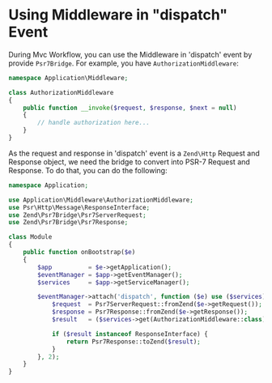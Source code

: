 # Using Middleware in "dispatch" Event

During Mvc Workflow, you can use the Middleware in 'dispatch' event by provide `Psr7Bridge`. For example, you have `AuthorizationMiddleware`:

```php
namespace Application\Middleware;

class AuthorizationMiddleware
{
    public function __invoke($request, $response, $next = null)
    {
        // handle authorization here...
    }
}
```

As the request and response in 'dispatch' event is a `Zend\Http` Request and Response object, we need the bridge to convert into PSR-7 Request and Response. To do that, you can do the following:

```php
namespace Application;

use Application\Middleware\AuthorizationMiddleware;
use Psr\Http\Message\ResponseInterface;
use Zend\Psr7Bridge\Psr7ServerRequest;
use Zend\Psr7Bridge\Psr7Response;

class Module
{
    public function onBootstrap($e)
    {
        $app          = $e->getApplication();
        $eventManager = $app->getEventManager();
        $services     = $app->getServiceManager();

        $eventManager->attach('dispatch', function ($e) use ($services) {
            $request  = Psr7ServerRequest::fromZend($e->getRequest());
            $response = Psr7Response::fromZend($e->getResponse());
            $result   = ($services->get(AuthorizationMiddleware::class))($request, $response, function() {});

            if ($result instanceof ResponseInterface) {
                return Psr7Response::toZend($result);
            }
        }, 2);
    }
}
```
